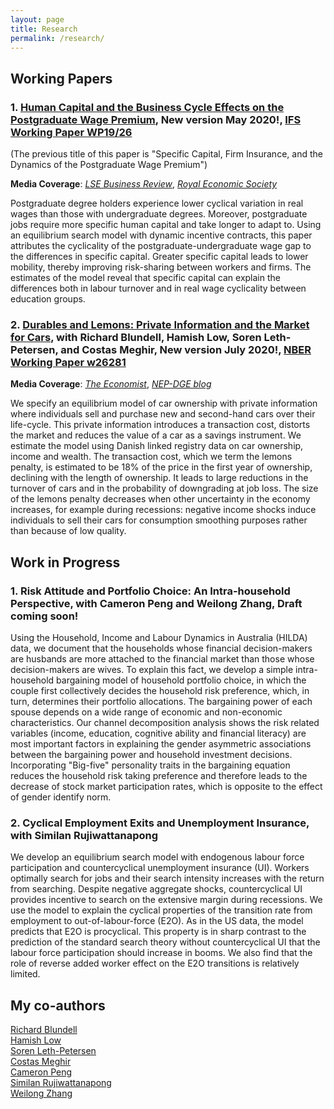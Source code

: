 ```yaml
---
layout: page
title: Research
permalink: /research/
---
```



## Working Papers

### 1. [Human Capital and the Business Cycle Effects on the Postgraduate Wage Premium](https://drive.google.com/open?id=1LlPoWh1vo3VAmLDogM7KDyruYY1nBaFj), **New version May 2020!**, [IFS Working Paper WP19/26](https://www.ifs.org.uk/uploads/WP201926-Speci%EF%AC%81c-capital-firm-insurance-and-the-dynamics-of-the-postgraduate-wage-premium.pdf)    
(The previous title of this paper is "Specific Capital, Firm Insurance, and the Dynamics of the Postgraduate Wage Premium")

**Media Coverage**: [_LSE Business Review_](http://blogs.lse.ac.uk/businessreview/2018/06/13/a-postgraduate-degree-protects-you-against-the-business-cycle/), [_Royal Economic Society_](http://www.res.org.uk/details/mediabrief/10938521/A-POSTGRADUATE-DEGREE-PROTECTS-YOU-AGAINST-THE-BUSINESS-CYCLE-US-evidence.html)

Postgraduate degree holders experience lower cyclical variation in real wages than those with undergraduate degrees. Moreover, postgraduate jobs require more specific human capital and take longer to adapt to. Using an equilibrium search model with dynamic incentive contracts, this paper attributes the cyclicality of the postgraduate-undergraduate wage gap to the differences in specific capital. Greater specific capital leads to lower mobility, thereby improving risk-sharing between workers and firms. The estimates of the model reveal that specific capital can explain the differences both in labour turnover and in real wage cyclicality between education groups.
 
    
    

### 2. [Durables and Lemons: Private Information and the Market for Cars](https://drive.google.com/file/d/0B-yAdp5D_qlrVndMVFg0SlU3dEk/view?usp=sharing), with Richard Blundell, Hamish Low, Soren Leth-Petersen, and Costas Meghir, **New version July 2020!**, [NBER Working Paper w26281](https://www.nber.org/papers/w26281)

**Media Coverage**: [_The Economist_](https://www.economist.com/finance-and-economics/2019/09/26/can-you-buy-a-good-second-hand-car), [_NEP-DGE blog_](https://nepdge.wordpress.com/2019/10/03/durables-and-lemons-private-information-and-the-market-for-cars/#respond)

We specify an equilibrium model of car ownership with private information where individuals sell and purchase new and second-hand cars over their life-cycle. This private information introduces a transaction cost, distorts the market and reduces the value of a car as a savings instrument. We estimate the model using Danish linked registry data on car ownership, income and wealth. The transaction cost, which we term the lemons penalty, is estimated to be 18\% of the price in the first year of ownership, declining with the length of ownership. It leads to large reductions in the turnover of cars and in the probability of downgrading at job loss. The size of the lemons penalty decreases when other uncertainty in the economy increases, for example during recessions: negative income shocks induce individuals to sell their cars for consumption smoothing purposes rather than because of low quality.

    
## Work in Progress

### 1. Risk Attitude and Portfolio Choice: An Intra-household Perspective, with Cameron Peng and Weilong Zhang, **Draft coming soon!**

Using the Household, Income and Labour Dynamics in Australia (HILDA) data, we document that the households whose financial decision-makers are husbands are more attached to the financial market than those whose decision-makers are wives. To explain this fact, we develop a simple intra-household bargaining model of household portfolio choice, in which the couple first collectively decides the household risk preference, which, in turn, determines their portfolio allocations. The bargaining power of each spouse depends on a wide range of economic and non-economic characteristics. Our channel decomposition analysis shows the risk related variables (income, education, cognitive ability and financial literacy) are most important factors in explaining the gender asymmetric associations between the bargaining power and household investment decisions. Incorporating "Big-five" personality traits in the bargaining equation reduces the household risk taking preference and therefore leads to the decrease of stock market participation rates, which is opposite to the effect of gender identify norm. 


### 2. Cyclical Employment Exits and Unemployment Insurance, with Similan Rujiwattanapong

We develop an equilibrium search model with endogenous labour force participation and countercyclical unemployment insurance (UI). Workers optimally search for jobs and their search intensity increases with the return from searching. Despite negative aggregate shocks, countercyclical UI provides incentive to search on the extensive margin during recessions. We use the model to explain the cyclical properties of the transition rate from employment to out-of-labour-force (E2O). As in the US data, the model predicts that E2O is procyclical. This property is in sharp contrast to the prediction of the standard search theory without countercyclical UI that the labour force participation should increase in booms. We also find that the role of reverse added worker effect on the E2O transitions is relatively limited.


## My co-authors
[Richard Blundell](https://www.ucl.ac.uk/~uctp39a/)  
[Hamish Low](https://sites.google.com/site/hamishlowecon/)  
[Soren Leth-Petersen](http://web.econ.ku.dk/leth/)  
[Costas Meghir](https://sites.google.com/site/costasmeghir/home)  
[Cameron Peng](https://sites.google.com/site/cameronpengresearch/)  
[Similan Rujiwattanapong](https://sites.google.com/site/wsrujiwattanapong/)  
[Weilong Zhang](https://www.weilongzhang.com/)  


